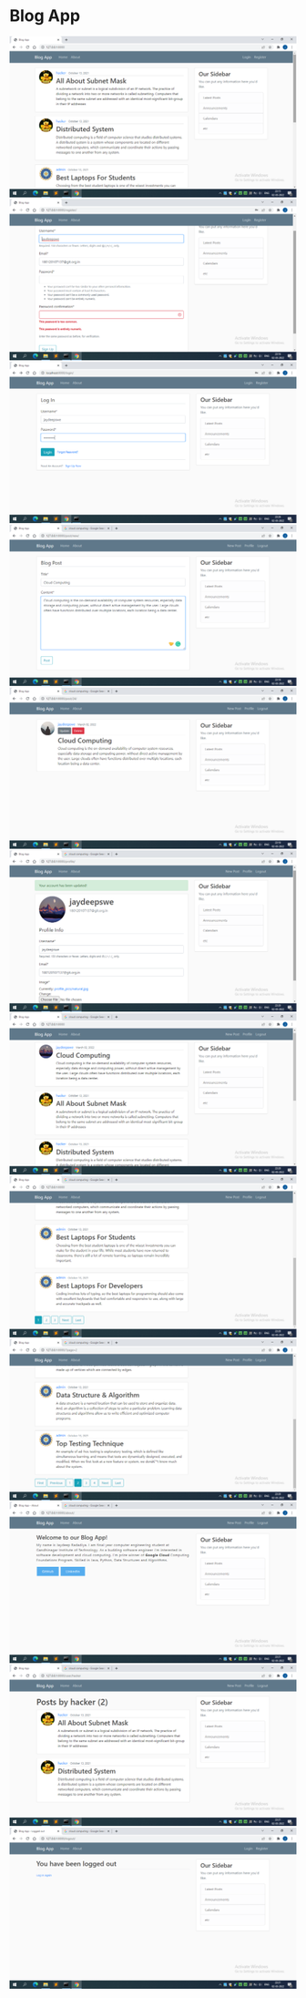 # Blog App

![](images/Screenshot%20(01).png)
![](images/Screenshot%20(02).png)
![](images/Screenshot%20(03).png)
![](images/Screenshot%20(04).png)
![](images/Screenshot%20(05).png)
![](images/Screenshot%20(06).png)
![](images/Screenshot%20(07).png)
![](images/Screenshot%20(08).png)
![](images/Screenshot%20(09).png)
![](images/Screenshot%20(10).png)
![](images/Screenshot%20(11).png)
![](images/Screenshot%20(12).png)
